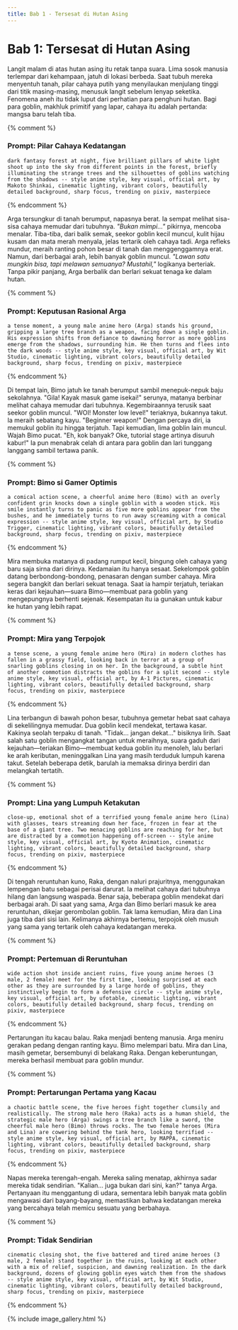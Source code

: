 ```yaml
---
title: Bab 1 - Tersesat di Hutan Asing
---
```

# Bab 1: Tersesat di Hutan Asing

Langit malam di atas hutan asing itu retak tanpa suara. Lima sosok manusia terlempar dari kehampaan, jatuh di lokasi berbeda. Saat tubuh mereka menyentuh tanah, pilar cahaya putih yang menyilaukan menjulang tinggi dari titik masing-masing, menusuk langit sebelum lenyap seketika. Fenomena aneh itu tidak luput dari perhatian para penghuni hutan. Bagi para goblin, makhluk primitif yang lapar, cahaya itu adalah pertanda: mangsa baru telah tiba.

{% comment %}
### Prompt: Pilar Cahaya Kedatangan
```
dark fantasy forest at night, five brilliant pillars of white light shoot up into the sky from different points in the forest, briefly illuminating the strange trees and the silhouettes of goblins watching from the shadows -- style anime style, key visual, official art, by Makoto Shinkai, cinematic lighting, vibrant colors, beautifully detailed background, sharp focus, trending on pixiv, masterpiece
```
{% endcomment %}

Arga tersungkur di tanah berumput, napasnya berat. Ia sempat melihat sisa-sisa cahaya memudar dari tubuhnya. *"Bukan mimpi…"* pikirnya, mencoba menalar. Tiba-tiba, dari balik semak, seekor goblin kecil muncul, kulit hijau kusam dan mata merah menyala, jelas tertarik oleh cahaya tadi. Arga refleks mundur, meraih ranting pohon besar di tanah dan menggenggamnya erat. Namun, dari berbagai arah, lebih banyak goblin muncul. *"Lawan satu mungkin bisa, tapi melawan semuanya? Mustahil,"* logikanya berteriak. Tanpa pikir panjang, Arga berbalik dan berlari sekuat tenaga ke dalam hutan.

{% comment %}
### Prompt: Keputusan Rasional Arga
```
a tense moment, a young male anime hero (Arga) stands his ground, gripping a large tree branch as a weapon, facing down a single goblin. His expression shifts from defiance to dawning horror as more goblins emerge from the shadows, surrounding him. He then turns and flees into the dark woods -- style anime style, key visual, official art, by Wit Studio, cinematic lighting, vibrant colors, beautifully detailed background, sharp focus, trending on pixiv, masterpiece
```
{% endcomment %}

Di tempat lain, Bimo jatuh ke tanah berumput sambil menepuk-nepuk baju sekolahnya. "Gila! Kayak masuk game isekai!" serunya, matanya berbinar melihat cahaya memudar dari tubuhnya. Kegembiraannya terusik saat seekor goblin muncul. "WOI! Monster low level!" teriaknya, bukannya takut. Ia meraih sebatang kayu. "Beginner weapon!" Dengan percaya diri, ia memukul goblin itu hingga terjatuh. Tapi kemudian, lima goblin lain muncul. Wajah Bimo pucat. "Eh, kok banyak? Oke, tutorial stage artinya disuruh kabur!" Ia pun menabrak celah di antara para goblin dan lari tunggang langgang sambil tertawa panik.

{% comment %}
### Prompt: Bimo si Gamer Optimis
```
a comical action scene, a cheerful anime hero (Bimo) with an overly confident grin knocks down a single goblin with a wooden stick. His smile instantly turns to panic as five more goblins appear from the bushes, and he immediately turns to run away screaming with a comical expression -- style anime style, key visual, official art, by Studio Trigger, cinematic lighting, vibrant colors, beautifully detailed background, sharp focus, trending on pixiv, masterpiece
```
{% endcomment %}

Mira membuka matanya di padang rumput kecil, bingung oleh cahaya yang baru saja sirna dari dirinya. Kedamaian itu hanya sesaat. Sekelompok goblin datang berbondong-bondong, penasaran dengan sumber cahaya. Mira segera bangkit dan berlari sekuat tenaga. Saat ia hampir terjatuh, teriakan keras dari kejauhan—suara Bimo—membuat para goblin yang mengepungnya berhenti sejenak. Kesempatan itu ia gunakan untuk kabur ke hutan yang lebih rapat.

{% comment %}
### Prompt: Mira yang Terpojok
```
a tense scene, a young female anime hero (Mira) in modern clothes has fallen in a grassy field, looking back in terror at a group of snarling goblins closing in on her. In the background, a subtle hint of another commotion distracts the goblins for a split second -- style anime style, key visual, official art, by A-1 Pictures, cinematic lighting, vibrant colors, beautifully detailed background, sharp focus, trending on pixiv, masterpiece
```
{% endcomment %}

Lina terbangun di bawah pohon besar, tubuhnya gemetar hebat saat cahaya di sekelilingnya memudar. Dua goblin kecil mendekat, tertawa kasar. Kakinya seolah terpaku di tanah. "Tidak… jangan dekat…" bisiknya lirih. Saat salah satu goblin mengangkat tangan untuk meraihnya, suara gaduh dari kejauhan—teriakan Bimo—membuat kedua goblin itu menoleh, lalu berlari ke arah keributan, meninggalkan Lina yang masih terduduk lumpuh karena takut. Setelah beberapa detik, barulah ia memaksa dirinya berdiri dan melangkah tertatih.

{% comment %}
### Prompt: Lina yang Lumpuh Ketakutan
```
close-up, emotional shot of a terrified young female anime hero (Lina) with glasses, tears streaming down her face, frozen in fear at the base of a giant tree. Two menacing goblins are reaching for her, but are distracted by a commotion happening off-screen -- style anime style, key visual, official art, by Kyoto Animation, cinematic lighting, vibrant colors, beautifully detailed background, sharp focus, trending on pixiv, masterpiece
```
{% endcomment %}

Di tengah reruntuhan kuno, Raka, dengan naluri prajuritnya, menggunakan lempengan batu sebagai perisai darurat. Ia melihat cahaya dari tubuhnya hilang dan langsung waspada. Benar saja, beberapa goblin mendekat dari berbagai arah. Di saat yang sama, Arga dan Bimo berlari masuk ke area reruntuhan, dikejar gerombolan goblin. Tak lama kemudian, Mira dan Lina juga tiba dari sisi lain. Kelimanya akhirnya bertemu, terpojok oleh musuh yang sama yang tertarik oleh cahaya kedatangan mereka.

{% comment %}
### Prompt: Pertemuan di Reruntuhan
```
wide action shot inside ancient ruins, five young anime heroes (3 male, 2 female) meet for the first time, looking surprised at each other as they are surrounded by a large horde of goblins, they instinctively begin to form a defensive circle -- style anime style, key visual, official art, by ufotable, cinematic lighting, vibrant colors, beautifully detailed background, sharp focus, trending on pixiv, masterpiece
```
{% endcomment %}

Pertarungan itu kacau balau. Raka menjadi benteng manusia. Arga meniru gerakan pedang dengan ranting kayu. Bimo melempari batu. Mira dan Lina, masih gemetar, bersembunyi di belakang Raka. Dengan keberuntungan, mereka berhasil membuat para goblin mundur.

{% comment %}
### Prompt: Pertarungan Pertama yang Kacau
```
a chaotic battle scene, the five heroes fight together clumsily and realistically. The strong male hero (Raka) acts as a human shield, the strategic male hero (Arga) swings a tree branch like a sword, the cheerful male hero (Bimo) throws rocks. The two female heroes (Mira and Lina) are cowering behind the tank hero, looking terrified -- style anime style, key visual, official art, by MAPPA, cinematic lighting, vibrant colors, beautifully detailed background, sharp focus, trending on pixiv, masterpiece
```
{% endcomment %}

Napas mereka terengah-engah. Mereka saling menatap, akhirnya sadar mereka tidak sendirian. "Kalian... juga bukan dari sini, kan?" tanya Arga. Pertanyaan itu menggantung di udara, sementara lebih banyak mata goblin mengawasi dari bayang-bayang, memastikan bahwa kedatangan mereka yang bercahaya telah memicu sesuatu yang berbahaya.

{% comment %}
### Prompt: Tidak Sendirian
```
cinematic closing shot, the five battered and tired anime heroes (3 male, 2 female) stand together in the ruins, looking at each other with a mix of relief, suspicion, and dawning realization. In the dark background, dozens of glowing goblin eyes watch them from the shadows -- style anime style, key visual, official art, by Wit Studio, cinematic lighting, vibrant colors, beautifully detailed background, sharp focus, trending on pixiv, masterpiece
```
{% endcomment %}

{% include image_gallery.html %}
